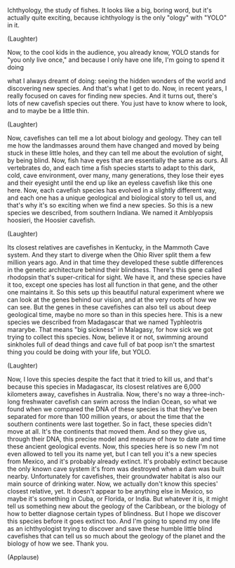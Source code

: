 
Ichthyology,
the study of fishes.
It looks like a big, boring word,
but it&#39;s actually quite exciting,
because ichthyology is the only &quot;ology&quot;
with &quot;YOLO&quot; in it.

(Laughter)

Now, to the cool kids in the audience,
you already know, YOLO stands for
&quot;you only live once,&quot;
and because I only have one life,
I&#39;m going to spend it doing

what I always dreamt of doing:
seeing the hidden wonders of the world
and discovering new species.
And that&#39;s what I get to do.
Now, in recent years, I really focused
on caves for finding new species.
And it turns out, there&#39;s lots of new
cavefish species out there.
You just have to know where to look,
and to maybe be a little thin.

(Laughter)

Now, cavefishes can tell me
a lot about biology and geology.
They can tell me how the landmasses
around them have changed and moved
by being stuck in these little holes,
and they can tell me about
the evolution of sight, by being blind.
Now, fish have eyes
that are essentially the same as ours.
All vertebrates do, and each time
a fish species starts to adapt
to this dark, cold, cave environment,
over many, many generations,
they lose their eyes and their eyesight
until the end up like an eyeless
cavefish like this one here.
Now, each cavefish species
has evolved in a slightly different way,
and each one has a unique geological
and biological story to tell us,
and that&#39;s why it&#39;s so exciting
when we find a new species.
So this is a new species
we described, from southern Indiana.
We named it Amblyopsis hoosieri,
the Hoosier cavefish.

(Laughter)

Its closest relatives
are cavefishes in Kentucky,
in the Mammoth Cave system.
And they start to diverge
when the Ohio River split them
a few million years ago.
And in that time they developed
these subtle differences
in the genetic architecture
behind their blindness.
There&#39;s this gene called rhodopsin
that&#39;s super-critical for sight.
We have it, and these species have it too,
except one species has lost
all function in that gene,
and the other one maintains it.
So this sets up this beautiful
natural experiment
where we can look at the genes
behind our vision,
and at the very roots of how we can see.
But the genes in these cavefishes
can also tell us
about deep geological time,
maybe no more so
than in this species here.
This is a new species
we described from Madagascar
that we named Typhleotris mararybe.
That means &quot;big sickness&quot; in Malagasy,
for how sick we got trying
to collect this species.
Now, believe it or not,
swimming around sinkholes
full of dead things
and cave full of bat poop
isn&#39;t the smartest thing you could
be doing with your life,
but YOLO.

(Laughter)

Now, I love this species despite the fact
that it tried to kill us,
and that&#39;s because
this species in Madagascar,
its closest relatives
are 6,000 kilometers away,
cavefishes in Australia.
Now, there&#39;s no way a three-inch-long
freshwater cavefish
can swim across the Indian Ocean,
so what we found when we compared
the DNA of these species
is that they&#39;ve been separated
for more than 100 million years,
or about the time that the southern
continents were last together.
So in fact, these species
didn&#39;t move at all.
It&#39;s the continents that moved them.
And so they give us, through their DNA,
this precise model and measure
of how to date and time
these ancient geological events.
Now, this species here is so new
I&#39;m not even allowed
to tell you its name yet,
but I can tell you
it&#39;s a new species from Mexico,
and it&#39;s probably already extinct.
It&#39;s probably extinct because
the only known cave system it&#39;s from
was destroyed when a dam was built nearby.
Unfortunately for cavefishes,
their groundwater habitat
is also our main source of drinking water.
Now, we actually don&#39;t know
this species&#39; closest relative, yet.
It doesn&#39;t appear to be
anything else in Mexico,
so maybe it&#39;s something in Cuba,
or Florida, or India.
But whatever it is, it might tell us
something new about the geology
of the Caribbean, or the biology
of how to better diagnose
certain types of blindness.
But I hope we discover this species
before it goes extinct too.
And I&#39;m going to spend my one life
as an ichthyologist
trying to discover and save
these humble little blind cavefishes
that can tell us so much
about the geology of the planet
and the biology of how we see.
Thank you.

(Applause)

